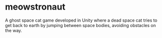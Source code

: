 # meowstronaut
A ghost space cat game developed in Unity where a dead space cat tries to get back to earth by jumping between space bodies, avoiding obstacles on the way.
